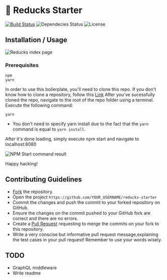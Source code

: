 # 🦆 Reducks Starter

[![Build Status](https://travis-ci.com/jtiala/reducks-starter.svg?branch=master)](https://travis-ci.com/jtiala/reducks-starter)
![Dependecies Status](https://img.shields.io/david/jtiala/reducks-starter.svg)
![License](https://img.shields.io/github/license/jtiala/reducks-starter.svg)

## Installation / Usage

![Reducks index page](https://i.imgur.com/craV9Js.png)

### Prerequisites

```
npm
yarn
```

In order to use this boilerplate, you'll need to clone this repo. If you don't know how to clone a repository, follow this [Link](https://help.github.com/articles/cloning-a-repository/)
After you've sucessfully cloned the repo, navigate to the root of the repo folder using a terminal.
Execute the following command:

```
yarn
```

- You don't need to specify yarn install due to the fact that the `yarn` command is equal to `yarn install`.

After it's done loading, simply execute npm start and navigate to localhost:8080

![NPM Start command result](https://i.imgur.com/OpgNdCM.png)

Happy hacking!

## Contributing Guidelines

- [Fork](https://help.github.com/articles/fork-a-repo/) the repository.
- Open the project `https://github.com/YOUR_USERNAME/reducks-starter`
- Commit the changes and push the commit to your forked repository on GitHub.
- Ensure the changes on the commit pushed to your GitHub fork are correct and there are no errors.
- Create a [Pull Request](https://help.github.com/articles/creating-a-pull-request/) requesting to merge the commits on your fork to this repository.
- Write a very conscise but informative pull request message,explaining the test cases in your pull request! Remember to use your words wisely.

## TODO

- GraphQL middleware
- Write readme
